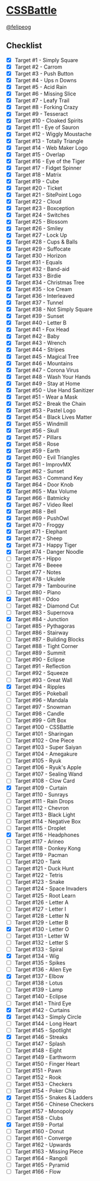 # [CSSBattle](https://cssbattle.dev)

[@felipeog](https://cssbattle.dev/player/felipeog)


## Checklist

- [x] Target <span>#</span>1 - Simply Square
- [x] Target <span>#</span>2 - Carrom
- [x] Target <span>#</span>3 - Push Button
- [x] Target <span>#</span>4 - Ups n Downs
- [x] Target <span>#</span>5 - Acid Rain
- [x] Target <span>#</span>6 - Missing Slice
- [x] Target <span>#</span>7 - Leafy Trail
- [x] Target <span>#</span>8 - Forking Crazy
- [x] Target <span>#</span>9 - Tesseract
- [x] Target <span>#</span>10 - Cloaked Spirits
- [x] Target <span>#</span>11 - Eye of Sauron
- [x] Target <span>#</span>12 - Wiggly Moustache
- [x] Target <span>#</span>13 - Totally Triangle
- [x] Target <span>#</span>14 - Web Maker Logo
- [x] Target <span>#</span>15 - Overlap
- [x] Target <span>#</span>16 - Eye of the Tiger
- [x] Target <span>#</span>17 - Fidget Spinner
- [x] Target <span>#</span>18 - Matrix
- [x] Target <span>#</span>19 - Cube
- [x] Target <span>#</span>20 - Ticket
- [x] Target <span>#</span>21 - SitePoint Logo
- [x] Target <span>#</span>22 - Cloud
- [x] Target <span>#</span>23 - Boxception
- [x] Target <span>#</span>24 - Switches
- [x] Target <span>#</span>25 - Blossom
- [x] Target <span>#</span>26 - Smiley
- [x] Target <span>#</span>27 - Lock Up
- [x] Target <span>#</span>28 - Cups & Balls
- [x] Target <span>#</span>29 - Suffocate
- [x] Target <span>#</span>30 - Horizon
- [x] Target <span>#</span>31 - Equals
- [x] Target <span>#</span>32 - Band-aid
- [x] Target <span>#</span>33 - Birdie
- [x] Target <span>#</span>34 - Christmas Tree
- [x] Target <span>#</span>35 - Ice Cream
- [x] Target <span>#</span>36 - Interleaved
- [x] Target <span>#</span>37 - Tunnel
- [x] Target <span>#</span>38 - Not Simply Square
- [x] Target <span>#</span>39 - Sunset
- [x] Target <span>#</span>40 - Letter B
- [x] Target <span>#</span>41 - Fox Head
- [x] Target <span>#</span>42 - Baby
- [x] Target <span>#</span>43 - Wrench
- [x] Target <span>#</span>44 - Stripes
- [x] Target <span>#</span>45 - Magical Tree
- [x] Target <span>#</span>46 - Mountains
- [x] Target <span>#</span>47 - Corona Virus
- [x] Target <span>#</span>48 - Wash Your Hands
- [x] Target <span>#</span>49 - Stay at Home
- [x] Target <span>#</span>50 - Use Hand Sanitizer
- [x] Target <span>#</span>51 - Wear a Mask
- [x] Target <span>#</span>52 - Break the Chain
- [x] Target <span>#</span>53 - Pastel Logo
- [x] Target <span>#</span>54 - Black Lives Matter
- [x] Target <span>#</span>55 - Windmill
- [x] Target <span>#</span>56 - Skull
- [x] Target <span>#</span>57 - Pillars
- [x] Target <span>#</span>58 - Rose
- [x] Target <span>#</span>59 - Earth
- [x] Target <span>#</span>60 - Evil Triangles
- [x] Target <span>#</span>61 - ImprovMX
- [x] Target <span>#</span>62 - Sunset
- [x] Target <span>#</span>63 - Command Key
- [x] Target <span>#</span>64 - Door Knob
- [x] Target <span>#</span>65 - Max Volume
- [x] Target <span>#</span>66 - Batmicky
- [x] Target <span>#</span>67 - Video Reel
- [x] Target <span>#</span>68 - Bell
- [x] Target <span>#</span>69 - PushOwl
- [x] Target <span>#</span>70 - Froggy
- [x] Target <span>#</span>71 - Elephant
- [x] Target <span>#</span>72 - Sheep
- [x] Target <span>#</span>73 - Happy Tiger
- [x] Target <span>#</span>74 - Danger Noodle
- [ ] Target <span>#</span>75 - Hippo
- [ ] Target <span>#</span>76 - Beeee
- [ ] Target <span>#</span>77 - Notes
- [ ] Target <span>#</span>78 - Ukulele
- [ ] Target <span>#</span>79 - Tambourine
- [ ] Target <span>#</span>80 - Piano
- [x] Target <span>#</span>81 - Odoo
- [ ] Target <span>#</span>82 - Diamond Cut
- [ ] Target <span>#</span>83 - Supernova
- [x] Target <span>#</span>84 - Junction
- [ ] Target <span>#</span>85 - Pythagoras
- [ ] Target <span>#</span>86 - Stairway
- [ ] Target <span>#</span>87 - Building Blocks
- [ ] Target <span>#</span>88 - Tight Corner
- [ ] Target <span>#</span>89 - Summit
- [ ] Target <span>#</span>90 - Eclipse
- [ ] Target <span>#</span>91 - Reflection
- [ ] Target <span>#</span>92 - Squeeze
- [ ] Target <span>#</span>93 - Great Wall
- [x] Target <span>#</span>94 - Ripples
- [ ] Target <span>#</span>95 - Pokeball
- [ ] Target <span>#</span>96 - Mandala
- [ ] Target <span>#</span>97 - Snowman
- [ ] Target <span>#</span>98 - Candle
- [ ] Target <span>#</span>99 - Gift Box
- [ ] Target <span>#</span>100 - CSSBattle
- [ ] Target <span>#</span>101 - Sharingan
- [ ] Target <span>#</span>102 - One Piece
- [ ] Target <span>#</span>103 - Super Saiyan
- [ ] Target <span>#</span>104 - Amegakure
- [ ] Target <span>#</span>105 - Ryuk
- [ ] Target <span>#</span>106 - Ryuk's Apple
- [ ] Target <span>#</span>107 - Sealing Wand
- [ ] Target <span>#</span>108 - Clow Card
- [x] Target <span>#</span>109 - Curtain
- [ ] Target <span>#</span>110 - Sunrays
- [ ] Target <span>#</span>111 - Rain Drops
- [ ] Target <span>#</span>112 - Chevron
- [ ] Target <span>#</span>113 - Black Light
- [ ] Target <span>#</span>114 - Negative Box
- [ ] Target <span>#</span>115 - Droplet
- [x] Target <span>#</span>116 - Headphones
- [ ] Target <span>#</span>117 - Arineo
- [ ] Target <span>#</span>118 - Donkey Kong
- [ ] Target <span>#</span>119 - Pacman
- [ ] Target <span>#</span>120 - Tank
- [ ] Target <span>#</span>121 - Duck Hunt
- [ ] Target <span>#</span>122 - Tetris
- [ ] Target <span>#</span>123 - Snake
- [ ] Target <span>#</span>124 - Space Invaders
- [ ] Target <span>#</span>125 - Root Learn
- [ ] Target <span>#</span>126 - Letter A
- [ ] Target <span>#</span>127 - Letter I
- [ ] Target <span>#</span>128 - Letter N
- [ ] Target <span>#</span>129 - Letter B
- [x] Target <span>#</span>130 - Letter O
- [ ] Target <span>#</span>131 - Letter W
- [ ] Target <span>#</span>132 - Letter S
- [ ] Target <span>#</span>133 - Spiral
- [x] Target <span>#</span>134 - Wig
- [ ] Target <span>#</span>135 - Spikes
- [ ] Target <span>#</span>136 - Alien Eye
- [x] Target <span>#</span>137 - Elbow
- [ ] Target <span>#</span>138 - Lotus
- [ ] Target <span>#</span>139 - Lamp
- [ ] Target <span>#</span>140 - Eclipse
- [ ] Target <span>#</span>141 - Third Eye
- [x] Target <span>#</span>142 - Curtains
- [x] Target <span>#</span>143 - Simply Circle
- [ ] Target <span>#</span>144 - Long Heart
- [ ] Target <span>#</span>145 - Spotlight
- [x] Target <span>#</span>146 - Streaks
- [ ] Target <span>#</span>147 - Splash
- [ ] Target <span>#</span>148 - Eight
- [ ] Target <span>#</span>149 - Earthworm
- [ ] Target <span>#</span>150 - Finger Heart
- [ ] Target <span>#</span>151 - Pawn
- [ ] Target <span>#</span>152 - Rook
- [ ] Target <span>#</span>153 - Checkers
- [ ] Target <span>#</span>154 - Poker Chip
- [x] Target <span>#</span>155 - Snakes & Ladders
- [ ] Target <span>#</span>156 - Chinese Checkers
- [ ] Target <span>#</span>157 - Monopoly
- [ ] Target <span>#</span>158 - Clubs
- [x] Target <span>#</span>159 - Portal
- [ ] Target <span>#</span>160 - Donut
- [ ] Target <span>#</span>161 - Converge
- [ ] Target <span>#</span>162 - Upwards
- [ ] Target <span>#</span>163 - Missing Piece
- [ ] Target <span>#</span>164 - Rangoli
- [ ] Target <span>#</span>165 - Pyramid
- [ ] Target <span>#</span>166 - Flow
